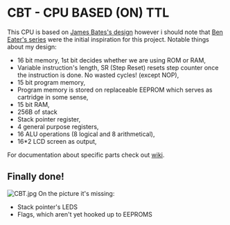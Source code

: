 # CBT - CPU BASED (ON) TTL

This CPU is based on [James Bates's design](https://www.youtube.com/watch?v=gqYFT6iecHw) however i should note that [Ben Eater's series](https://www.youtube.com/playlist?list=PLowKtXNTBypGqImE405J2565dvjafglHU) were the initial inspiration for this project. 
Notable things about my design: 

* 16 bit memory, 1st bit decides whether we are using ROM or RAM,
* Variable instruction's length, SR (Step Reset) resets step counter once the instruction is done. No wasted cycles! (except NOP),
* 15 bit program memory,
* Program memory is stored on replaceable EEPROM which serves as cartridge in some sense,
* 15 bit RAM,
* 256B of stack
* Stack pointer register,
* 4 general purpose registers,
* 16 ALU operations (8 logical and 8 arithmetical),
* 16*2 LCD screen as output,

For documentation about specific parts check out [wiki](https://gitlab.com/i4mz3r0/cbt/-/wikis/home).

## Finally done!
![CBT.jpg](CBT.jpg)
On the picture it's missing:
* Stack pointer's LEDS
* Flags, which aren't yet hooked up to EEPROMS
